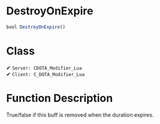 # DestroyOnExpire
```js	
bool DestroyOnExpire()
```
# Class
✔ `Server: CDOTA_Modifier_Lua`  
✔ `Client: C_DOTA_Modifier_Lua`  

# Function Description
True/false if this buff is removed when the duration expires.
